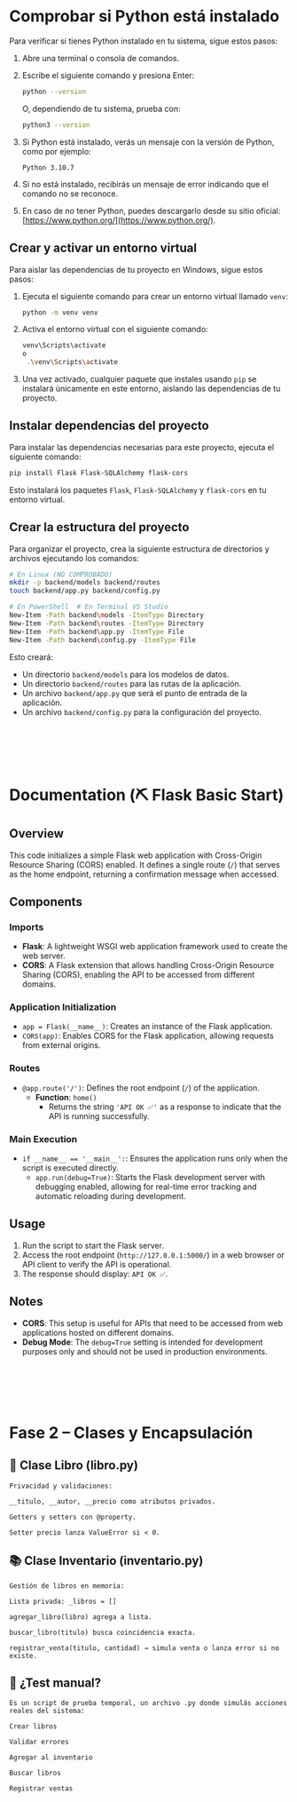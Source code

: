 # Comprobar si Python está instalado

Para verificar si tienes Python instalado en tu sistema, sigue estos pasos:

1. Abre una terminal o consola de comandos.
2. Escribe el siguiente comando y presiona Enter:

    ```bash
    python --version
    ```

    O, dependiendo de tu sistema, prueba con:

    ```bash
    python3 --version
    ```

3. Si Python está instalado, verás un mensaje con la versión de Python, como por ejemplo:

    ```
    Python 3.10.7
    ```

4. Si no está instalado, recibirás un mensaje de error indicando que el comando no se reconoce.

5. En caso de no tener Python, puedes descargarlo desde su sitio oficial: [https://www.python.org/](https://www.python.org/).

## Crear y activar un entorno virtual

Para aislar las dependencias de tu proyecto en Windows, sigue estos pasos:

1. Ejecuta el siguiente comando para crear un entorno virtual llamado `venv`:

    ```bash
    python -m venv venv
    ```

2. Activa el entorno virtual con el siguiente comando:

    ```bash
    venv\Scripts\activate
    o
     .\venv\Scripts\activate
    ```

3. Una vez activado, cualquier paquete que instales usando `pip` se instalará únicamente en este entorno, aislando las dependencias de tu proyecto.

## Instalar dependencias del proyecto

Para instalar las dependencias necesarias para este proyecto, ejecuta el siguiente comando:

```bash
pip install Flask Flask-SQLAlchemy flask-cors
```

Esto instalará los paquetes `Flask`, `Flask-SQLAlchemy` y `flask-cors` en tu entorno virtual.

## Crear la estructura del proyecto

Para organizar el proyecto, crea la siguiente estructura de directorios y archivos ejecutando los comandos:

```bash
# En Linux (NO COMPROBADO)
mkdir -p backend/models backend/routes
touch backend/app.py backend/config.py
```


```bash
# En PowerShell  # En Terminal VS Studio
New-Item -Path backend\models -ItemType Directory
New-Item -Path backend\routes -ItemType Directory
New-Item -Path backend\app.py -ItemType File
New-Item -Path backend\config.py -ItemType File
```

Esto creará:

- Un directorio `backend/models` para los modelos de datos.
- Un directorio `backend/routes` para las rutas de la aplicación.
- Un archivo `backend/app.py` que será el punto de entrada de la aplicación.
- Un archivo `backend/config.py` para la configuración del proyecto.

<br>
<br>
<br>
<br>

# Documentation (⛏️ Flask Basic Start)

## Overview
This code initializes a simple Flask web application with Cross-Origin Resource Sharing (CORS) enabled. It defines a single route (`/`) that serves as the home endpoint, returning a confirmation message when accessed.

## Components

### Imports
- **Flask**: A lightweight WSGI web application framework used to create the web server.
- **CORS**: A Flask extension that allows handling Cross-Origin Resource Sharing (CORS), enabling the API to be accessed from different domains.

### Application Initialization
- `app = Flask(__name__)`: Creates an instance of the Flask application.
- `CORS(app)`: Enables CORS for the Flask application, allowing requests from external origins.

### Routes
- `@app.route('/')`: Defines the root endpoint (`/`) of the application.
    - **Function**: `home()`
        - Returns the string `'API OK ✅'` as a response to indicate that the API is running successfully.

### Main Execution
- `if __name__ == '__main__':`: Ensures the application runs only when the script is executed directly.
    - `app.run(debug=True)`: Starts the Flask development server with debugging enabled, allowing for real-time error tracking and automatic reloading during development.

## Usage
1. Run the script to start the Flask server.
2. Access the root endpoint (`http://127.0.0.1:5000/`) in a web browser or API client to verify the API is operational.
3. The response should display: `API OK ✅`.

## Notes
- **CORS**: This setup is useful for APIs that need to be accessed from web applications hosted on different domains.
- **Debug Mode**: The `debug=True` setting is intended for development purposes only and should not be used in production environments.

<br>
<br>
<br>
<br>

# Fase 2 – Clases y Encapsulación

## 📘 Clase Libro (libro.py)
    Privacidad y validaciones:

    __titulo, __autor, __precio como atributos privados.

    Getters y setters con @property.

    Setter precio lanza ValueError si < 0.

## 📚 Clase Inventario (inventario.py)
    Gestión de libros en memoria:

    Lista privada: _libros = []

    agregar_libro(libro) agrega a lista.

    buscar_libro(titulo) busca coincidencia exacta.

    registrar_venta(titulo, cantidad) → simula venta o lanza error si no existe.

## 🧪 ¿Test manual?
    Es un script de prueba temporal, un archivo .py donde simulás acciones reales del sistema:

    Crear libros

    Validar errores

    Agregar al inventario

    Buscar libros

    Registrar ventas